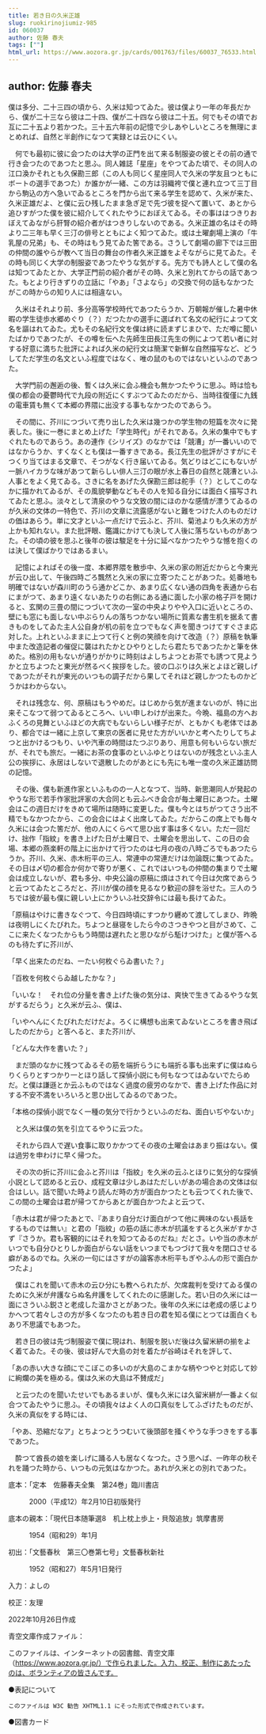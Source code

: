 ```yaml
---
title: 若き日の久米正雄
slug: ruokirinojiumiz-985
id: 060037
author: 佐藤 春夫
tags: [""]
html_url: https://www.aozora.gr.jp/cards/001763/files/60037_76533.html
---
```


## author: 佐藤 春夫

僕は多分、二十三四の頃から、久米は知つてゐた。彼は僕より一年の年長だから、僕が二十三なら彼は二十四、僕が二十四なら彼は二十五。何でもその頃でお互に二十五より若かつた。三十五六年前の記憶で少しあやしいところを無理にまとめれば、自然と半創作になつて実録とは云ひにくい。

　何でも最初に彼に会つたのは大学の正門を出て来る制服姿の彼とその前の通で行き会つたのであつたと思ふ。同人雑誌「星座」をやつてゐた頃で、その同人の江口渙かそれとも久保勘三郎（この人も同じく星座同人で久米の学友且つともにボートの選手であつた）か誰かが一緒、この方は羽織袴で僕と連れ立つて三丁目から駒込の方へ急いでゐるところを門から出て来る学生を認めて、久米が来た、久米正雄だよ、と僕に云ひ残したまま急ぎ足で先づ彼を捉へて置いて、あとから追ひすがつた僕を彼に紹介してくれたやうにおぼえてゐる。その事ははつきりおぼえてゐながら肝腎の紹介者がはつきりしないのである。久米正雄の名はその時より二三年も早く三汀の俳号とともによく知つてゐた。或は土曜劇場上演の「牛乳屋の兄弟」も、その時はもう見てゐた筈である。さうして劇場の廊下では三田の仲間の誰やらが教へて当日の舞台の作者久米正雄をよそながらに見てゐた。その時も同じく大学の制服姿であつたやうな気がする。先方でも詩人として僕の名は知つてゐたとか、大学正門前の紹介者がその時、久米と別れてからの話であつた。もとより行きずりの立話に「やあ」「さよなら」の交換で何の話もなかつたがこの時からの知り人には相違ない。

　久米はそれより前、多分高等学校時代であつたらうか、万朝報が催した暑中休暇の学生徒歩水郷めぐり（？）だつたかの選手に選ばれて名文の紀行によつて文名を謳はれてゐた。尤もその名紀行文を僕は終に読まずじまひで、ただ噂に聞いたばかりであつたが、その噂を伝へた先師生田長江先生の例によつて若い者に対する好意に満ちた批評によれば久米の紀行文は簡潔で新鮮な自然描写など、どうしてただ学生の名文といふ程度ではなく、唯の鼠のものではないといふのであつた。

　大学門前の邂逅の後、暫くは久米に会ふ機会も無かつたやうに思ふ。時は恰も僕の都会の憂鬱時代で九段の附近にくすぶつてゐたのだから、当時往復僅に九銭の電車賃も無くて本郷の界隈に出没する事もなかつたのであらう。

　その間に、芥川につづいて売り出した久米は幾つかの学生物の短篇を次々に発表した。後に一巻にまとめ上げた「学生時代」がそれである。久米の集中でもすぐれたものであらう。あの連作《シリイズ》のなかでは「競漕」が一番いいのではなからうか、すくなくとも僕は一番すきである。長江先生の批評がさすがにそつくり当てはまる文章で、そつがなく行き届いてゐる。気どりはどこにもないが一脈ハイカラな味があつて新らしい俳人三汀の眼が水上春日の自然と競漕といふ人事とをよく見てゐる。さきに名をあげた久保勘三郎は舵手（？）としてこのなかに描かれてゐるが、その風貌挙動などもその人を知る自分には面白く描写されてゐたと思ふ。淡々として清泉のやうな文致の間にほのかな感情が漂うてゐるのが久米の文体の一特色で、芥川の文章に流露感がないと難をつけた人のものだけの価はあらう。単に文才といふ一点だけで云ふと、芥川、菊池よりも久米の方が上かも知れない。また批評眼、鑑識にかけても決して人後に落ちないものがあつた。その頃の彼を思ふと後年の彼は駿足を十分に延べなかつたやうな憾を抱くのは決して僕ばかりではあるまい。

　記憶によればその後一度、本郷界隈を散歩中、久米の家の附近だからと今東光が云ひ出して、午後四時ごろ飄然と久米の家に立寄つたことがあつた。処番地も明確ではないが森川町のうら通かどこか、あまり広くない通の四角を表通から右にまがつて、あまり遠くないあたりの右側にある通に面した小家の格子戸を開けると、玄関の三畳の間につづいて次の一室の中央よりやや入口に近いところの、壁にも窓にも面しない中ぶらりんの落ちつかない場所に質素な書生机を据ゑて書きものをしてゐた主人公自身が机の前を立つでもなく声を聞きつけてすぐさま応対した。上れといふままに上つて行くと例の笑顔を向けて改造（？）原稿を執筆中また改造記者の催促に襲はれたかとひやりとしたら君たちであつたかと筆を休めた。格別の用もないが通りがかりに時刻はよしちよつとお茶でも誘つて見ようかと立ちよつたと東光が然るべく挨拶をした。彼の口ぶりは久米とよほど親しげであつたがそれが東光のいつもの調子だから果してそれほど親しかつたものかどうかはわからない。

　それは残念な、何、原稿はもうやめだ。はじめから気が進まないのが、特に出来そこなつて弱つてゐるところへ、いい申しわけが出来た。今晩、福島の方へおふくろの見舞といふほどの大病でもないらしい様子だが、ともかくも老体ではあり、都合では一緒に上京して東京の医者に見せた方がいいかと考へたりしてちよつと出かけるつもり、いや汽車の時間はたつぷりあり、用意も何もいらない旅だが、それでも旅だ。一緒にお茶の食事のといふゆとりはないのが残念といふ主人公の挨拶に、永居はしないで退散したのがあとにも先にも唯一度の久米正雄訪問の記憶。

　その後、僕も新進作家といふものの一人となつて、当時、新思潮同人が発起のやうな形で若手作家批評家の大合同とも云ふべき会合が毎土曜日にあつた。土曜会はこの週日だけをきめて場所は随時に変更した。僕も今とはちがつてさう出不精でもなかつたから、この会合にはよく出席してゐた。だからこの席上でも毎々久米には会つた筈だが、他の人にくらべて思ひ出す事は多くない。ただ一回だけ、拙作「指紋」を書き上げた日が土曜日で、土曜会を思出して、この日の会場、本郷の燕楽軒の階上に出かけて行つたのは七月の夜の八時ごろでもあつたらうか。芥川、久米、赤木桁平の三人、常連中の常連だけは勿論既に集つてゐた。その日は〆切の都合か何かで寄りが悪く、これではいつもの仲間の集まりで土曜会は成立しないが、君も多分、中央公論の原稿に煩はされて今日は欠席であらうと云つてゐたところだと、芥川が僕の顔を見るなり歓迎の辞を浴せた。三人のうちでは彼が最も僕に親しい上にかういふ社交辞令には最も長けてゐた。

「原稿はやけに書きなぐつて、今日四時頃にすつかり纒めて渡してしまひ、昨晩は夜明しにくたびれた。ちよつと昼寝をしたら今のさつきやつと目がさめて、ここに来たくなつたからもう時間は遅れたと思ひながら駈けつけた」と僕が答へるのも待たずに芥川が、

「早く出来たのだね、一たい何枚ぐらゐ書いた？」

「百枚を何枚ぐらゐ越したかな？」

「いいな！　それ位の分量を書き上げた後の気分は、爽快で生きてゐるやうな気がするだらう」と久米が云ふ、僕は、

「いやへんにくたびれただけだよ。ろくに構想も出来てゐないところを書き飛ばしたのだから」と答へると、また芥川が、

「どんな大作を書いた？」

　まだ頭のなかに残つてゐるその筋を端折らうにも端折る事も出来ずに僕はぬらりくらりとすつかり一とほり話して探偵小説にも何もなつてはゐないでたらめだ。と僕は謙遜とか云ふものではなく過度の疲労のなかで、書き上げた作品に対する不安不満をいろいろと思ひ出してゐるのであつた。

「本格の探偵小説でなく一種の気分で行かうといふのだね、面白いぢやないか」

　と久米は僕の気を引立てるやうに云つた。

　それから四人で遅い食事に取りかかつてその夜の土曜会はあまり振はない。僕は過労を申わけに早く帰つた。

　その次の折に芥川に会ふと芥川は「指紋」を久米の云ふとほりに気分的な探偵小説として認めると云ひ、成程文章は少しあはただしいがあの場合あの文体は似合はしい。話で聞いた時より読んだ時の方が面白かつたとも云つてくれた後で、この間の土曜会は君が帰つてからあとが面白かつたよと云つて、

「赤木は君が帰つたあとで、『あまり自分だけ面白がつて他に興味のない長話をするものでは無い』と君の「指紋」の筋の話に赤木が抗議をすると久米がすかさず『さうか。君も客観的にはそれを知つてゐるのだね』だとさ。いや当の赤木がいつでも自分ひとりしか面白がらない話をいつまでもつづけて我々を閉口させる癖があるのでね。久米の一句にはさすがの論客赤木桁平もぎやふんの形で面白かつたよ」

　僕はこれを聞いて赤木の云ひ分にも教へられたが、欠席裁判を受けてゐる僕のために久米が弁護ならぬ名弁護をしてくれたのに感謝した。若い日の久米には一面にさういふ鋭さと老成した温かさとがあつた。後年の久米には老成の感じよりかへつて若々しさの方が多くなつたのも若き日の君を知る僕にとつては面白くもあり不思議でもあつた。

　若き日の彼は先づ制服姿で僕に現はれ、制服を脱いだ後は久留米絣の揃をよく着てゐた。その後、彼は好んで大島の対を着たが谷崎はそれを評して、

「あの赤い大きな顔にでこぼこの多いのが大島のこまかな柄やつやと対応して妙に絢爛の美を極める。僕は久米の大島は不賛成だ」

　と云つたのを聞いたせいでもあるまいが、僕も久米には久留米絣が一番よく似合つてゐたやうに思ふ。その頃我々はよく人の口真似をしてふざけたものだが、久米の真似をする時には、

「やあ、恐縮だなア」とちよつとうつむいて後頭部を掻くやうな手つきをする事であつた。

　酔つて酋長の娘を楽しげに踊る人も居なくなつた。さう思へば、一昨年の秋それを踊つた時から、いつもの元気はなかつた。あれが久米との別れであつた。













底本：「定本　佐藤春夫全集　第24巻」臨川書店

　　　2000（平成12）年2月10日初版発行

底本の親本：「現代日本随筆選8　机上枕上歩上・貝殻追放」筑摩書房

　　　1954（昭和29）年1月

初出：「文藝春秋　第三〇巻第七号」文藝春秋新社

　　　1952（昭和27）年5月1日発行

入力：よしの

校正：友理

2022年10月26日作成

青空文庫作成ファイル：

このファイルは、インターネットの図書館、青空文庫（https://www.aozora.gr.jp/）で作られました。入力、校正、制作にあたったのは、ボランティアの皆さんです。











●表記について


	このファイルは W3C 勧告 XHTML1.1 にそった形式で作成されています。







●図書カード